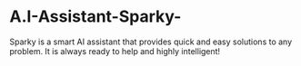 # A.I-Assistant-Sparky-

Sparky is a smart AI assistant that provides quick and easy solutions to any problem.
It is always ready to help and highly intelligent!
